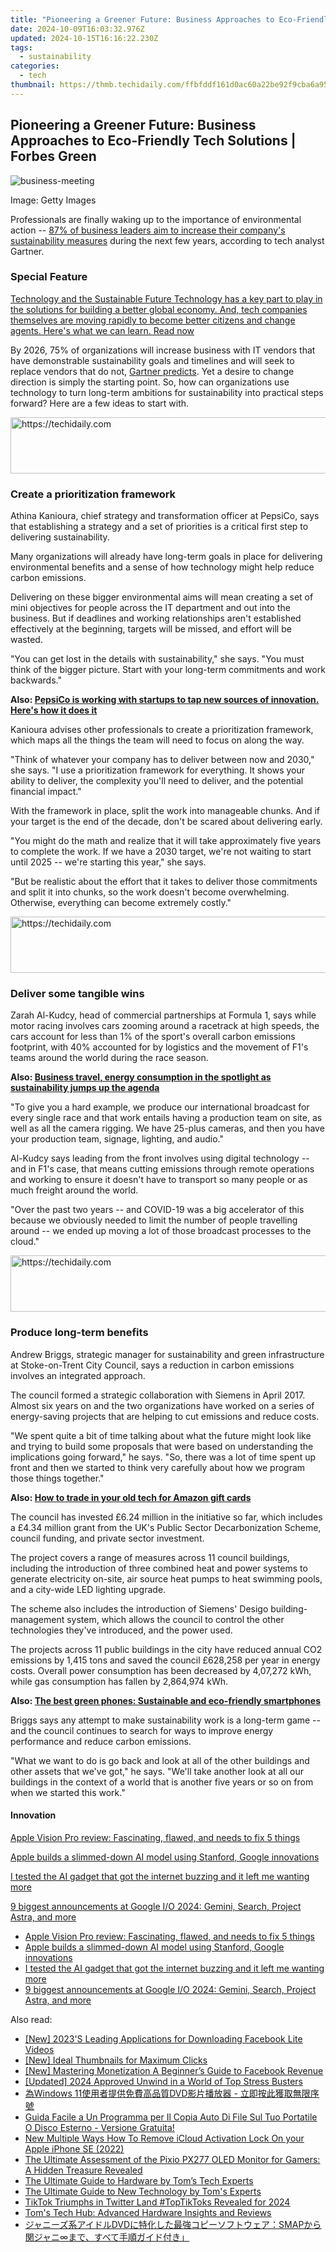 ```yaml
---
title: "Pioneering a Greener Future: Business Approaches to Eco-Friendly Tech Solutions | Forbes Green"
date: 2024-10-09T16:03:32.976Z
updated: 2024-10-15T16:16:22.230Z
tags:
  - sustainability
categories:
  - tech
thumbnail: https://thmb.techidaily.com/ffbfddf161d0ac60a22be92f9cba6a955de35f0f8d89dbf512993c012ef61e6c.jpg
---
```


## Pioneering a Greener Future: Business Approaches to Eco-Friendly Tech Solutions | Forbes Green

![business-meeting](https://www.zdnet.com/a/img/resize/3e3e7af1915b419d4054921dd7e033866ee9fa72/2023/01/31/7e096cd2-a818-4483-ae73-5c108b7ae7b0/business-meeting.jpg?auto=webp&width=1280)

Image: Getty Images

Professionals are finally waking up to the importance of environmental action -- [87% of business leaders aim to increase their company's sustainability measures](https://www.zdnet.com/article/sustainability-initiatives-wont-just-save-the-planet-theyll-save-your-company-too/) during the next few years, according to tech analyst Gartner.

### Special Feature

[Technology and the Sustainable Future Technology has a key part to play in the solutions for building a better global economy. And, tech companies themselves are moving rapidly to become better citizens and change agents. Here's what we can learn.  Read now](https://www.zdnet.com/topic/technology-and-the-sustainable-future/)

By 2026, 75% of organizations will increase business with IT vendors that have demonstrable sustainability goals and timelines and will seek to replace vendors that do not, [Gartner predicts](https://www.gartner.com/en/newsroom/press-releases/2023-01-31-gartner-predicts-70-percent-of-technology-sourcing-leaders-will-have-environmental-sustainability-aligned-performance-objectives-by-2026). Yet a desire to change direction is simply the starting point. So, how can organizations use technology to turn long-term ambitions for sustainability into practical steps forward? Here are a few ideas to start with.

<!-- affiliate ads begin -->
<a href="https://appsumo.8odi.net/c/5597632/2129741/7443" target="_top" id="2129741">
  <img src="//a.impactradius-go.com/display-ad/7443-2129741" border="0" alt="https://techidaily.com" width="728" height="90"/>
</a>
<img height="0" width="0" src="https://appsumo.8odi.net/i/5597632/2129741/7443" style="position:absolute;visibility:hidden;" border="0" />
<!-- affiliate ads end -->

### Create a prioritization framework

Athina Kanioura, chief strategy and transformation officer at PepsiCo, says that establishing a strategy and a set of priorities is a critical first step to delivering sustainability.

Many organizations will already have long-term goals in place for delivering environmental benefits and a sense of how technology might help reduce carbon emissions.

Delivering on these bigger environmental aims will mean creating a set of mini objectives for people across the IT department and out into the business. But if deadlines and working relationships aren't established effectively at the beginning, targets will be missed, and effort will be wasted.

"You can get lost in the details with sustainability," she says. "You must think of the bigger picture. Start with your long-term commitments and work backwards."

**Also: [PepsiCo is working with startups to tap new sources of innovation. Here's how it does it](https://www.zdnet.com/article/pepsico-is-working-with-startups-to-tap-new-sources-of-innovation-heres-how-it-does-it/)**

Kanioura advises other professionals to create a prioritization framework, which maps all the things the team will need to focus on along the way.

"Think of whatever your company has to deliver between now and 2030," she says. "I use a prioritization framework for everything. It shows your ability to deliver, the complexity you'll need to deliver, and the potential financial impact." 

With the framework in place, split the work into manageable chunks. And if your target is the end of the decade, don't be scared about delivering early. 

"You might do the math and realize that it will take approximately five years to complete the work. If we have a 2030 target, we're not waiting to start until 2025 -- we're starting this year," she says.

"But be realistic about the effort that it takes to deliver those commitments and split it into chunks, so the work doesn't become overwhelming. Otherwise, everything can become extremely costly."

<!-- affiliate ads begin -->
<a href="https://appsumo.8odi.net/c/5597632/2082538/7443" target="_top" id="2082538">
  <img src="//a.impactradius-go.com/display-ad/7443-2082538" border="0" alt="https://techidaily.com" width="728" height="90"/>
</a>
<img height="0" width="0" src="https://appsumo.8odi.net/i/5597632/2082538/7443" style="position:absolute;visibility:hidden;" border="0" />
<!-- affiliate ads end -->

### Deliver some tangible wins

Zarah Al-Kudcy, head of commercial partnerships at Formula 1, says while motor racing involves cars zooming around a racetrack at high speeds, the cars account for less than 1% of the sport's overall carbon emissions footprint, with 40% accounted for by logistics and the movement of F1's teams around the world during the race season.

**Also: [Business travel, energy consumption in the spotlight as sustainability jumps up the agenda](https://www.zdnet.com/article/sustainability-initiatives-wont-just-save-the-planet-theyll-save-your-company-too/)**

"To give you a hard example, we produce our international broadcast for every single race and that work entails having a production team on site, as well as all the camera rigging. We have 25-plus cameras, and then you have your production team, signage, lighting, and audio."

Al-Kudcy says leading from the front involves using digital technology -- and in F1's case, that means cutting emissions through remote operations and working to ensure it doesn't have to transport so many people or as much freight around the world. 

"Over the past two years -- and COVID-19 was a big accelerator of this because we obviously needed to limit the number of people travelling around -- we ended up moving a lot of those broadcast processes to the cloud."

<!-- affiliate ads begin -->
<a href="https://appsumo.8odi.net/c/5597632/2129738/7443" target="_top" id="2129738">
  <img src="//a.impactradius-go.com/display-ad/7443-2129738" border="0" alt="https://techidaily.com" width="728" height="90"/>
</a>
<img height="0" width="0" src="https://appsumo.8odi.net/i/5597632/2129738/7443" style="position:absolute;visibility:hidden;" border="0" />
<!-- affiliate ads end -->

### Produce long-term benefits

Andrew Briggs, strategic manager for sustainability and green infrastructure at Stoke-on-Trent City Council, says a reduction in carbon emissions involves an integrated approach.

The council formed a strategic collaboration with Siemens in April 2017\. Almost six years on and the two organizations have worked on a series of energy-saving projects that are helping to cut emissions and reduce costs.

"We spent quite a bit of time talking about what the future might look like and trying to build some proposals that were based on understanding the implications going forward," he says. "So, there was a lot of time spent up front and then we started to think very carefully about how we program those things together."

**Also: [How to trade in your old tech for Amazon gift cards](https://www.zdnet.com/article/how-to-turn-your-old-devices-into-amazon-gift-cards/)**

The council has invested £6.24 million in the initiative so far, which includes a £4.34 million grant from the UK's Public Sector Decarbonization Scheme, council funding, and private sector investment. 

The project covers a range of measures across 11 council buildings, including the introduction of three combined heat and power systems to generate electricity on-site, air source heat pumps to heat swimming pools, and a city-wide LED lighting upgrade. 

The scheme also includes the introduction of Siemens' Desigo building-management system, which allows the council to control the other technologies they've introduced, and the power used.

The projects across 11 public buildings in the city have reduced annual CO2 emissions by 1,415 tons and saved the council £628,258 per year in energy costs. Overall power consumption has been decreased by 4,07,272 kWh, while gas consumption has fallen by 2,864,974 kWh.

**Also: [The best green phones: Sustainable and eco-friendly smartphones](https://www.zdnet.com/home-and-office/sustainability/best-green-phone/)**

Briggs says any attempt to make sustainability work is a long-term game -- and the council continues to search for ways to improve energy performance and reduce carbon emissions. 

"What we want to do is go back and look at all of the other buildings and other assets that we've got," he says. "We'll take another look at all our buildings in the context of a world that is another five years or so on from when we started this work."

#### Innovation

[Apple Vision Pro review: Fascinating, flawed, and needs to fix 5 things](https://www.zdnet.com/article/apple-vision-pro-review/ "Apple Vision Pro review: Fascinating, flawed, and needs to fix 5 things")

[Apple builds a slimmed-down AI model using Stanford, Google innovations](https://www.zdnet.com/article/apple-builds-a-slimmed-down-ai-model-using-stanford-google-innovations/ "Apple builds a slimmed-down AI model using Stanford, Google innovations")

[I tested the AI gadget that got the internet buzzing and it left me wanting more](https://www.zdnet.com/article/i-tested-the-ai-gadget-that-got-the-internet-buzzing-and-it-left-me-wanting-more/ "I tested the AI gadget that got the internet buzzing and it left me wanting more")

[9 biggest announcements at Google I/O 2024: Gemini, Search, Project Astra, and more](https://www.zdnet.com/article/is-openai-sweating-9-google-features-announced-for-gemini-search-android-and-more/ "9 biggest announcements at Google I/O 2024: Gemini, Search, Project Astra, and more")

* [Apple Vision Pro review: Fascinating, flawed, and needs to fix 5 things](https://www.zdnet.com/article/apple-vision-pro-review/ "Apple Vision Pro review: Fascinating, flawed, and needs to fix 5 things")
* [Apple builds a slimmed-down AI model using Stanford, Google innovations](https://www.zdnet.com/article/apple-builds-a-slimmed-down-ai-model-using-stanford-google-innovations/ "Apple builds a slimmed-down AI model using Stanford, Google innovations")
* [I tested the AI gadget that got the internet buzzing and it left me wanting more](https://www.zdnet.com/article/i-tested-the-ai-gadget-that-got-the-internet-buzzing-and-it-left-me-wanting-more/ "I tested the AI gadget that got the internet buzzing and it left me wanting more")
* [9 biggest announcements at Google I/O 2024: Gemini, Search, Project Astra, and more](https://www.zdnet.com/article/is-openai-sweating-9-google-features-announced-for-gemini-search-android-and-more/ "9 biggest announcements at Google I/O 2024: Gemini, Search, Project Astra, and more")

<ins class="adsbygoogle"
     style="display:block"
     data-ad-format="autorelaxed"
     data-ad-client="ca-pub-7571918770474297"
     data-ad-slot="1223367746"></ins>

<ins class="adsbygoogle"
     style="display:block"
     data-ad-client="ca-pub-7571918770474297"
     data-ad-slot="8358498916"
     data-ad-format="auto"
     data-full-width-responsive="true"></ins>

<span class="atpl-alsoreadstyle">Also read:</span>
<div><ul>
<li><a href="https://facebook-video-recording.techidaily.com/new-2023s-leading-applications-for-downloading-facebook-lite-videos/"><u>[New] 2023'S Leading Applications for Downloading Facebook Lite Videos</u></a></li>
<li><a href="https://youtube-stream.techidaily.com/new-ideal-thumbnails-for-maximum-clicks/"><u>[New] Ideal Thumbnails for Maximum Clicks</u></a></li>
<li><a href="https://facebook-video-content.techidaily.com/new-mastering-monetization-a-beginners-guide-to-facebook-revenue/"><u>[New] Mastering Monetization A Beginner’s Guide to Facebook Revenue</u></a></li>
<li><a href="https://screen-sharing-recording.techidaily.com/updated-2024-approved-unwind-in-a-world-of-top-stress-busters/"><u>[Updated] 2024 Approved Unwind in a World of Top Stress Busters</u></a></li>
<li><a href="https://solve-outstanding.techidaily.com/1725289380878-windows-11dvd/"><u>為Windows 11使用者提供免費高品質DVD影片播放器 - 立即按此獲取無限序號</u></a></li>
<li><a href="https://win-hot.techidaily.com/guida-facile-a-un-programma-per-il-copia-auto-di-file-sul-tuo-portatile-o-disco-esterno-versione-gratuita/"><u>Guida Facile a Un Programma per Il Copia Auto Di File Sul Tuo Portatile O Disco Esterno - Versione Gratuita!</u></a></li>
<li><a href="https://activate-lock.techidaily.com/new-multiple-ways-how-to-remove-icloud-activation-lock-on-your-apple-iphone-se-2022-by-drfone-ios/"><u>New Multiple Ways How To Remove iCloud Activation Lock On your Apple iPhone SE (2022)</u></a></li>
<li><a href="https://hardware-reviews.techidaily.com/the-ultimate-assessment-of-the-pixio-px277-oled-monitor-for-gamers-a-hidden-treasure-revealed/"><u>The Ultimate Assessment of the Pixio PX277 OLED Monitor for Gamers: A Hidden Treasure Revealed</u></a></li>
<li><a href="https://hardware-reviews.techidaily.com/the-ultimate-guide-to-hardware-by-toms-tech-experts/"><u>The Ultimate Guide to Hardware by Tom’s Tech Experts</u></a></li>
<li><a href="https://hardware-reviews.techidaily.com/the-ultimate-guide-to-new-technology-by-toms-experts/"><u>The Ultimate Guide to New Technology by Tom's Experts</u></a></li>
<li><a href="https://twitter-videos.techidaily.com/tiktok-triumphs-in-twitter-land-toptiktoks-revealed-for-2024/"><u>TikTok Triumphs in Twitter Land #TopTikToks Revealed for 2024</u></a></li>
<li><a href="https://hardware-reviews.techidaily.com/toms-tech-hub-advanced-hardware-insights-and-reviews/"><u>Tom's Tech Hub: Advanced Hardware Insights and Reviews</u></a></li>
<li><a href="https://eaxpv-info.techidaily.com/dvdsmap/"><u>ジャニーズ系アイドルDVDに特化した最強コピーソフトウェア：SMAPから関ジャニ∞まで、すべて手順ガイド付き」</u></a></li>
</ul></div>

